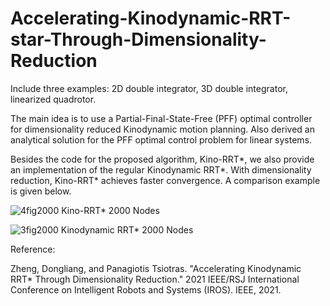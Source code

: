 # Accelerating-Kinodynamic-RRT-star-Through-Dimensionality-Reduction
Include three examples: 2D double integrator, 3D double integrator, linearized quadrotor.

The main idea is to use a Partial-Final-State-Free (PFF) optimal controller for dimensionality reduced Kinodynamic motion planning.
Also derived an analytical solution for the PFF optimal control problem for linear systems.

Besides the code for the proposed algorithm, Kino-RRT*, we also provide an implementation of the regular Kinodynamic RRT*.
With dimensionality reduction, Kino-RRT* achieves faster convergence. A comparison example is given below.

![4fig2000](https://user-images.githubusercontent.com/37213419/159105348-b628a774-67ca-4a69-90bd-c2de386e9233.png)
Kino-RRT* 2000 Nodes

![3fig2000](https://user-images.githubusercontent.com/37213419/159105337-612a55dd-d3a7-4639-8dbc-91f100c56d79.png)
Kinodynamic RRT* 2000 Nodes

Reference: 

Zheng, Dongliang, and Panagiotis Tsiotras. "Accelerating Kinodynamic RRT* Through Dimensionality Reduction." 2021 IEEE/RSJ International Conference on Intelligent Robots and Systems (IROS). IEEE, 2021.
